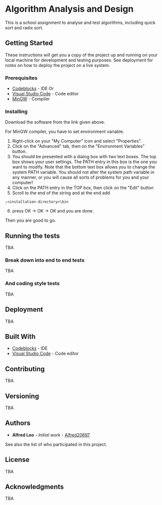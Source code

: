 # Algorithm Analysis and Design

This is a school assignment to analyse and test algorithms, including quick sort and radix sort.

## Getting Started

These instructions will get you a copy of the project up and running on your local machine for development and testing purposes. See deployment for notes on how to deploy the project on a live system.

### Prerequisites

* [Codeblocks](http://www.codeblocks.org/downloads) - IDE
Or
* [Visual Studio Code](https://code.visualstudio.com/download) - Code editor
* [MinGW](http://www.mingw.org/) - Compiler

### Installing

Download the software from the link given above.

For MinGW compiler, you have to set environment variable. 

1. Right-click on your "My Computer" icon and select "Properties".
2. Click on the "Advanced" tab, then on the "Environment Variables" button.
3. You should be presented with a dialog box with two text boxes. The top box shows your user settings. The PATH entry in this box is the one you want to modify. Note that the bottom text box allows you to change the system PATH variable. You should not alter the system path variable in any manner, or you will cause all sorts of problems for you and your computer!
4. Click on the PATH entry in the TOP box, then click on the "Edit" button
5. Scroll to the end of the string and at the end add
```
;<installation-directory>\bin
```
6. press OK -> OK -> OK and you are done.

Then you are good to go.

## Running the tests

TBA

### Break down into end to end tests

TBA

### And coding style tests

TBA

## Deployment

TBA

## Built With

* [Codeblocks](http://www.codeblocks.org/downloads) - IDE
* [Visual Studio Code](https://code.visualstudio.com/download) - Code editor

## Contributing

TBA

## Versioning

TBA

## Authors

* **Alfred Loo** - *Initial work* - [Alfred20697](https://github.com/Alfred20697)

See also the list of []() who participated in this project.

## License

TBA

## Acknowledgments

TBA